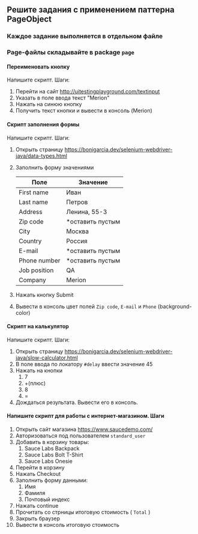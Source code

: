 ## Решите задания с применением паттерна PageObject
### Каждое задание выполняется в отдельном файле
### Page-файлы складывайте в package `page`

#### Переименовать кнопку
Напишите скрипт. Шаги:
1. Перейти на сайт http://uitestingplayground.com/textinput
2. Указать в поле ввода текст "Merion"
3. Нажать на синюю кнопку
4. Получить текст кнопки и вывести в консоль (Merion)

#### Скрипт заполнения формы
Напишите скрипт. Шаги:
1. Открыть страницу https://bonigarcia.dev/selenium-webdriver-java/data-types.html
2. Заполнить форму значениями  

   | Поле | Значение |
   | --- | --- |
   | First name | Иван |
   | Last name | Петров |
   | Address | Ленина, 55-3 |
   | Zip code | *оставить пустым |
   | City | Москва |
   | Country | Россия |
   | E-mail | *оставить пустым |
   | Phone number | *оставить пустым |
   | Job position | QA |
   | Company | Merion |
3. Нажать кнопку Submit
4. Вывести в консоль цвет полей `Zip code`, `E-mail` и `Phone` (background-color)

#### Скрипт на калькулятор
Напишите скрипт. Шаги:
1. Открыть страницу https://bonigarcia.dev/selenium-webdriver-java/slow-calculator.html
2. В поле ввода по локатору `#delay` ввести значение 45
3. Нажать на кнопки
    1. 7
    2. +(плюс)
    3. 8
    4. =
4. Дождаться результата. Вывести его в консоль.

#### Напишите скрипт для работы с интернет-магазином. Шаги
1. Открыть сайт магазина https://www.saucedemo.com/
2. Авторизоваться под пользователем `standard_user`
3. Добавить в корзину товары:
    1. Sauce Labs Backpack
    2. Sauce Labs Bolt T-Shirt
    3. Sauce Labs Onesie
4. Перейти в корзину
5. Нажать Checkout
6. Заполнить форму данными:
    1. Имя
    2. Фамиля
    3. Почтовый индекс
7. Нажать continue
8. Прочитать со стрницы итоговую стоимость ( `Total` )
9. Закрыть браузер
10. Вывести в консоль итоговую стоимость 